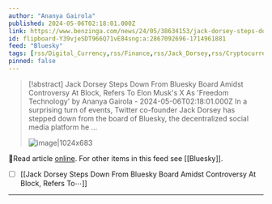 ```yaml
---
author: "Ananya Gairola"
published: 2024-05-06T02:18:01.000Z
link: https://www.benzinga.com/news/24/05/38634153/jack-dorsey-steps-down-from-bluesky-board-amidst-controversy-at-block-refers-to-elon-musks-x-as-free
id: flipboard-Y39vjeSDT966Q71vE84sng:a:2867092696-1714961881
feed: "Bluesky"
tags: [rss/Digital_Currency,rss/Finance,rss/Jack_Dorsey,rss/Cryptocurrency,rss/Bluesky]
pinned: false
---
```

> [!abstract] Jack Dorsey Steps Down From Bluesky Board Amidst Controversy At Block, Refers To Elon Musk's X As 'Freedom Technology' by Ananya Gairola - 2024-05-06T02:18:01.000Z
> In a surprising turn of events, Twitter co-founder Jack Dorsey has stepped down from the board of Bluesky, the decentralized social media platform he …
>
> ![image|1024x683](https://ic-cdn.flipboard.com/benzinga.com/f254f25a7c0b838c397ce8343f1c0a0154b707f5/_large.jpeg)

🔗Read article [online](https://www.benzinga.com/news/24/05/38634153/jack-dorsey-steps-down-from-bluesky-board-amidst-controversy-at-block-refers-to-elon-musks-x-as-free). For other items in this feed see [[Bluesky]].

- [ ] [[Jack Dorsey Steps Down From Bluesky Board Amidst Controversy At Block, Refers To⋯]]
- - -

